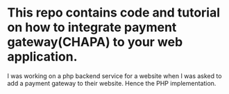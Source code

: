 # This repo contains code and tutorial on how to integrate payment gateway(CHAPA) to your web application.
<p> I was working on a php backend service for a website when I was asked to add a payment gateway to their website. Hence the PHP implementation. </p>

